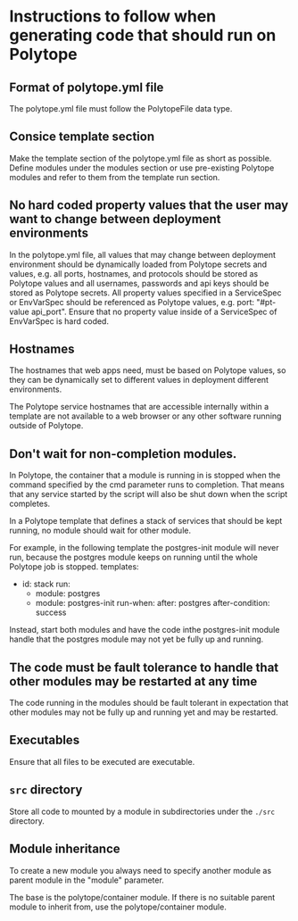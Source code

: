 # Instructions to follow when generating code that should run on Polytope

## Format of polytope.yml file
The polytope.yml file must follow the PolytopeFile data type.

## Consice template section
Make the template section of the polytope.yml file as short as possible. Define modules under the modules section or use pre-existing Polytope modules and refer to them from the template run section. 

## No hard coded property values that the user may want to change between deployment environments
In the polytope.yml file, all values that may change between deployment environment should be dynamically loaded from Polytope secrets and values, e.g. all ports, hostnames, and protocols should be stored as Polytope values and all usernames, passwords and api keys should be stored as Polytope secrets. All property values specified in a ServiceSpec or EnvVarSpec should be referenced as Polytope values, e.g. port: "#pt-value api_port". Ensure that no property value inside of a ServiceSpec of EnvVarSpec is hard coded.

## Hostnames
The hostnames that web apps need, must be based on Polytope values, so they can be dynamically set to different values in deployment different environments.

The Polytope service hostnames that are accessible internally within a template are not available to a web browser or any other software running outside of Polytope. 

## Don't wait for non-completion modules.
In Polytope, the container that a module is running in is stopped when the command specified by the cmd parameter runs to completion. That means that any service started by the script will also be shut down when the script completes. 

In a Polytope template that defines a stack of services that should be kept running, no module should wait for other module. 

For example, in the following template the postgres-init module will never run, because the postgres module keeps on running until the whole Polytope job is stopped. 
templates:
  - id: stack
    run:
      - module: postgres
      - module: postgres-init
        run-when:
          after: postgres
          after-condition: success

Instead, start both modules and have the code inthe postgres-init module handle that the 
postgres module may not yet be fully up and running. 

## The code must be fault tolerance to handle that other modules may be restarted at any time
The code running in the modules should be fault tolerant in expectation that other modules may not be fully up and running yet and may be restarted. 

## Executables
Ensure that all files to be executed are executable. 

## `src` directory
Store all code to mounted by a module in subdirectories under the `./src` directory.

## Module inheritance

To create a new module you always need to specify another module as parent module in the "module" parameter. 

The base is the polytope/container module. If there is no suitable parent module to inherit from, use the polytope/container module. 


